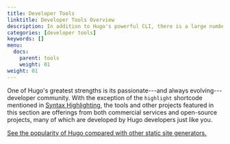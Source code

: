 ```yaml
---
title: Developer Tools
linktitle: Developer Tools Overview
description: In addition to Hugo's powerful CLI, there is a large number of community-developed tool chains for Hugo developers.
categories: [developer tools]
keywords: []
menu:
  docs:
    parent: tools
    weight: 01
weight: 01
---
```


One of Hugo's greatest strengths is its passionate---and always evolving---developer community. With the exception of the `highlight` shortcode mentioned in [Syntax Highlighting][syntax], the tools and other projects featured in this section are offerings from both commercial services and open-source projects, many of which are developed by Hugo developers just like you.

[See the popularity of Hugo compared with other static site generators.][staticgen]

[staticgen]: https://staticgen.com
[syntax]: /content-management/syntax-highlighting/
